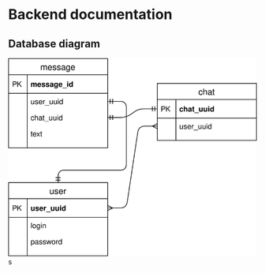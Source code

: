 # Backend documentation
## Database diagram
![real-time-chat-v1 diagram](./real-time-chat-v1.svg "ER diagram")s